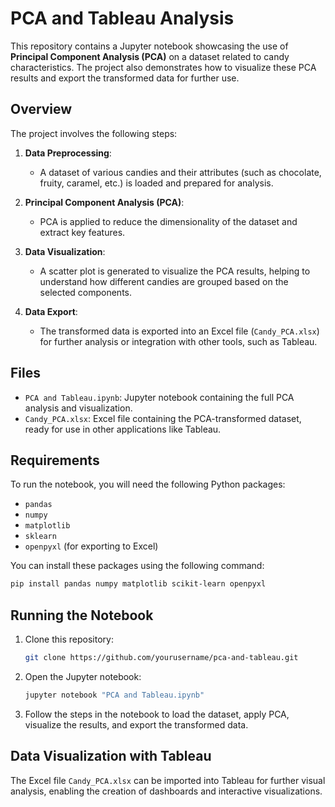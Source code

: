 # PCA and Tableau Analysis

This repository contains a Jupyter notebook showcasing the use of **Principal Component Analysis (PCA)** on a dataset related to candy characteristics. The project also demonstrates how to visualize these PCA results and export the transformed data for further use.

## Overview

The project involves the following steps:

1. **Data Preprocessing**: 
   - A dataset of various candies and their attributes (such as chocolate, fruity, caramel, etc.) is loaded and prepared for analysis.
   
2. **Principal Component Analysis (PCA)**:
   - PCA is applied to reduce the dimensionality of the dataset and extract key features.
   
3. **Data Visualization**:
   - A scatter plot is generated to visualize the PCA results, helping to understand how different candies are grouped based on the selected components.

4. **Data Export**:
   - The transformed data is exported into an Excel file (`Candy_PCA.xlsx`) for further analysis or integration with other tools, such as Tableau.

## Files

- `PCA and Tableau.ipynb`: Jupyter notebook containing the full PCA analysis and visualization.
- `Candy_PCA.xlsx`: Excel file containing the PCA-transformed dataset, ready for use in other applications like Tableau.

## Requirements

To run the notebook, you will need the following Python packages:

- `pandas`
- `numpy`
- `matplotlib`
- `sklearn`
- `openpyxl` (for exporting to Excel)

You can install these packages using the following command:

```bash
pip install pandas numpy matplotlib scikit-learn openpyxl
```

## Running the Notebook

1. Clone this repository:
   ```bash
   git clone https://github.com/yourusername/pca-and-tableau.git
   ```
   
2. Open the Jupyter notebook:
   ```bash
   jupyter notebook "PCA and Tableau.ipynb"
   ```

3. Follow the steps in the notebook to load the dataset, apply PCA, visualize the results, and export the transformed data.

## Data Visualization with Tableau

The Excel file `Candy_PCA.xlsx` can be imported into Tableau for further visual analysis, enabling the creation of dashboards and interactive visualizations.
